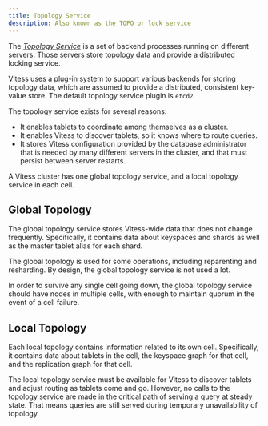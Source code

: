 ```yaml
---
title: Topology Service
description: Also known as the TOPO or lock service
---
```


The [*Topology Service*](../../user-guides/topology-service) is a set of backend processes running on different servers. Those servers store topology data and provide a distributed locking service.

Vitess uses a plug-in system to support various backends for storing topology data, which are assumed to provide a distributed, consistent key-value store. The default topology service plugin is `etcd2`.

The topology service exists for several reasons:

* It enables tablets to coordinate among themselves as a cluster.
* It enables Vitess to discover tablets, so it knows where to route queries.
* It stores Vitess configuration provided by the database administrator that is needed by many different servers in the cluster, and that must persist between server restarts.

A Vitess cluster has one global topology service, and a local topology service in each cell.

## Global Topology

The global topology service stores Vitess-wide data that does not change frequently. Specifically, it contains data about keyspaces and shards as well as the master tablet alias for each shard.

The global topology is used for some operations, including reparenting and resharding. By design, the global topology service is not used a lot.

In order to survive any single cell going down, the global topology service should have nodes in multiple cells, with enough to maintain quorum in the event of a cell failure.

## Local Topology

Each local topology contains information related to its own cell. Specifically, it contains data about tablets in the cell, the keyspace graph for that cell, and the replication graph for that cell.

The local topology service must be available for Vitess to discover tablets and adjust routing as tablets come and go. However, no calls to the topology service are made in the critical path of serving a query at steady state. That means queries are still served during temporary unavailability of topology.
